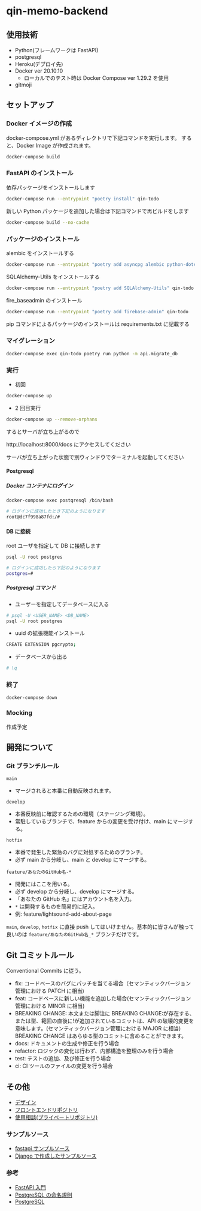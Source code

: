 # qin-memo-backend

## 使用技術

- Python(フレームワークは FastAPI)
- postgresql
- Heroku(デプロイ先)
- Docker ver 20.10.10
  - ローカルでのテスト時は Docker Compose ver 1.29.2 を使用
- gitmoji

## セットアップ

### Docker イメージの作成

docker-compose.yml があるディレクトリで下記コマンドを実行します。
すると、Docker Image が作成されます。

```bash
docker-compose build
```

### FastAPI のインストール

依存パッケージをインストールします

```bash
docker-compose run --entrypoint "poetry install" qin-todo
```

新しい Python パッケージを追加した場合は下記コマンドで再ビルドをします

```bash
docker-compose build --no-cache
```

### パッケージのインストール

alembic をインストールする

```bash
docker-compose run --entrypoint "poetry add asyncpg alembic python-dotenv" qin-todo
```

SQLAlchemy-Utils をインストールする

```bash
docker-compose run --entrypoint "poetry add SQLAlchemy-Utils" qin-todo
```

fire_baseadmin のインストール

```bash
docker-compose run --entrypoint "poetry add firebase-admin" qin-todo
```

pip コマンドによるパッケージのインストールは requirements.txt に記載する

### マイグレーション

```bash
docker-compose exec qin-todo poetry run python -m api.migrate_db
```

### 実行

- 初回

```bash
docker-compose up
```

- 2 回目実行

```bash
docker-compose up --remove-orphans
```

するとサーバが立ち上がるので

http://localhost:8000/docs にアクセスしてください

サーバが立ち上がった状態で別ウィンドウでターミナルを起動してください

#### Postgresql

##### Docker コンテナにログイン

```bash
docker-compose exec postqresql /bin/bash
```

```bash
# ログインに成功したとき下記のようになります
root@dc7f998a87fd:/#
```

#### DB に接続

root ユーザを指定して DB に接続します

```bash
psql -U root postgres
```

```bash
# ログインに成功したら下記のようになります
postgres=#
```

##### Postgresql コマンド

- ユーザーを指定してデータベースに入る

```bash
# psql -U <USER_NAME> <DB_NAME>
psql -U root postgres
```

- uuid の拡張機能インストール

```bash
CREATE EXTENSION pgcrypto;
```

- データベースから出る

```bash
# \q
```

### 終了

```bash
docker-compose down
```

### Mocking

作成予定

## 開発について

### Git ブランチルール

`main`

- マージされると本番に自動反映されます。

`develop`

- 本番反映前に確認するための環境（ステージング環境）。
- 常駐しているブランチで、feature からの変更を受け付け、main にマージする。

`hotfix`

- 本番で発生した緊急のバグに対処するためのブランチ。
- 必ず main から分岐し、main と develop にマージする。

`feature/あなたのGitHub名-*`

- 開発にはここを用いる。
- 必ず develop から分岐し、develop にマージする。
- 「あなたの GitHub 名」にはアカウント名を入力。
- `*` は開発するものを簡易的に記入。
- 例: feature/lightsound-add-about-page

`main`, `develop`, `hotfix` に直接 push してはいけません。基本的に皆さんが触って良いのは `feature/あなたのGitHub名_*` ブランチだけです。

## Git コミットルール

Conventional Commits に従う。

- fix: コードベースのバグにパッチを当てる場合（セマンティックバージョン管理における PATCH に相当)
- feat: コードベースに新しい機能を追加した場合(セマンティックバージョン管理における MINOR に相当)
- BREAKING CHANGE: 本文または脚注に BREAKING CHANGE:が存在する、または型、範囲の直後に!が追加されているコミットは、API の破壊的変更を意味します。(セマンティックバージョン管理における MAJOR に相当) BREAKING CHANGE はあらゆる型のコミットに含めることができます。
- docs: ドキュメントの生成や修正を行う場合
- refactor: ロジックの変化は行わず、内部構造を整理のみを行う場合
- test: テストの追加、及び修正を行う場合
- ci: CI ツールのファイルの変更を行う場合

## その他

- [デザイン](https://www.figma.com/file/SNPCXNu0V6k6wHS4piYyS2/Qin-Todo?node-id=0%3A1)
- [フロントエンドリポジトリ](https://github.com/mo-ri-regen/qin-todo-frontend)
- [使用相談(プライベートリポジトリ)](https://github.com/qin-salon/qin-todo-backend/issues/1)

### サンプルソース

- [fastapi サンプルソース](https://github.com/takasaki376/fast-task-docker)
- [Django で作成したサンプルソース](https://github.com/gotoh-poclab/docker-django-api)

### 参考

- [FastAPI 入門](https://zenn.dev/sh0nk/books/537bb028709ab9)
- [PostgreSQL の命名規則](https://dev.appswingby.com/sql/postgresql%E3%81%AE%E5%91%BD%E5%90%8D%E8%A6%8F%E5%89%87/)
- [PostgreSQL](よく使うコマンドまとめ)

